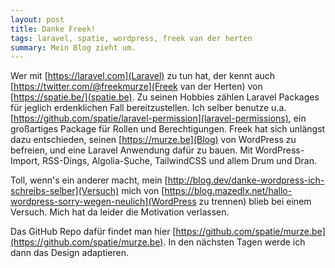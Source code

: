 ```yaml
---
layout: post
title: Danke Freek!
tags: laravel, spatie, wordpress, freek van der herten
summary: Mein Blog zieht um.
---
```

Wer mit [https://laravel.com](Laravel) zu tun hat, der kennt auch [https://twitter.com/@freekmurze](Freek van der Herten) von [https://spatie.be/](spatie.be). Zu seinen Hobbies zählen Laravel Packages für jeglich erdenklichen Fall bereitzustellen. Ich selber benutze u.a. [https://github.com/spatie/laravel-permission](laravel-permissions), ein großartiges Package für Rollen und Berechtigungen.
Freek hat sich unlängst dazu entschieden, seinen [https://murze.be](Blog) von WordPress zu befreien, und eine Laravel Anwendung dafür zu bauen. Mit WordPress-Import, RSS-Dings, Algolia-Suche, TailwindCSS und allem Drum und Dran.

Toll, wenn's ein anderer macht, mein [http://blog.dev/danke-wordpress-ich-schreibs-selber](Versuch) mich von [https://blog.mazedlx.net/hallo-wordpress-sorry-wegen-neulich](WordPress zu trennen) blieb bei einem Versuch. Mich hat da leider die Motivation verlassen.

Das GitHub Repo dafür findet man hier [https://github.com/spatie/murze.be](https://github.com/spatie/murze.be).
In den nächsten Tagen werde ich dann das Design adaptieren.
